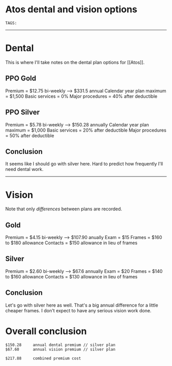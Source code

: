 # Atos dental and vision options
`TAGS:` 

---
# Dental
This is where I'll take notes on the dental plan options for [[Atos]]. 

## PPO Gold
Premium = $12.75 bi-weekly --> $331.5 annual
Calendar year plan maximum = $1,500
Basic services = 0%
Major procedures = 40% after deductible

## PPO Silver
Premium = $5.78 bi-weekly --> $150.28 annually
Calendar year plan maximum = $1,000
Basic services = 20% after deductible
Major procedures = 50% after deductible

## Conclusion
It seems like I should go with silver here. Hard to predict how frequently I'll need dental work. 

---
# Vision
Note that only *differences* between plans are recorded. 

## Gold
Premium = $4.15 bi-weekly --> $107.90 anually
Exam = $15
Frames = $160 to $180 allowance
Contacts = $150 allowance in lieu of frames

## Silver
Premium = $2.60 bi-weekly --> $67.6 annually
Exam = $20
Frames = $140 to $160 allowance
Contacts = $130 allowance in lieu of frames

## Conclusion
Let's go with silver here as well. That's a big annual difference for a little cheaper frames. I don't expect to have any serious vision work done. 

# Overall conclusion
```
$150.28		annual dental premium // silver plan
$67.60		annual vision premium // silver plan

$217.88		combined premium cost
```